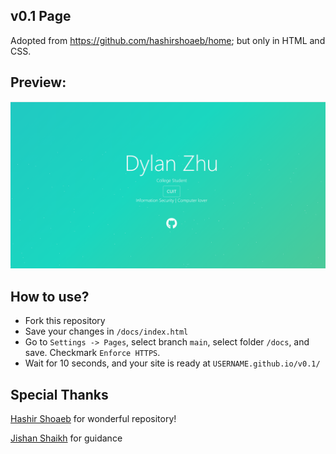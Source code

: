 ## v0.1 Page

Adopted from https://github.com/hashirshoaeb/home; but only in HTML and CSS.

## Preview:

![image-20220426205806513](docs\image-20220426205806513.png)

## How to use?

- Fork this repository
- Save your changes in `/docs/index.html`
- Go to `Settings -> Pages`, select branch `main`, select folder `/docs`, and save. Checkmark `Enforce HTTPS`.
- Wait for 10 seconds, and your site is ready at `USERNAME.github.io/v0.1/`

## Special Thanks

[Hashir Shoaeb](https://github.com/hashirshoaeb/) for wonderful repository!

[Jishan Shaikh](https://github.com/jishanshaikh4) for guidance